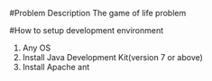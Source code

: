 #Problem Description
The game of life problem

#How to setup development environment
1. Any OS
2. Install Java Development Kit(version 7 or above)
3. Install Apache ant